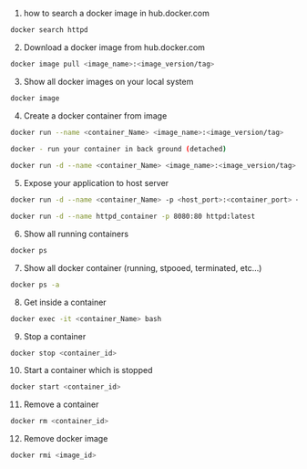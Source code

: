 
1. how to search a docker image in hub.docker.com
```sh
docker search httpd
```
2. Download a docker image from hub.docker.com
```sh
docker image pull <image_name>:<image_version/tag>
```

3. Show all docker images on your local system
```sh
docker image
```

4. Create a docker container from image
```sh
docker run --name <container_Name> <image_name>:<image_version/tag>

docker - run your container in back ground (detached)
 
docker run -d --name <container_Name> <image_name>:<image_version/tag>
```
5. Expose your application to host server
```sh
docker run -d --name <container_Name> -p <host_port>:<container_port> <image_name>:<Image_version/tag>

docker run -d --name httpd_container -p 8080:80 httpd:latest
```

6. Show all running containers
```sh
docker ps
```

7. Show all docker container (running, stpooed, terminated, etc...)
```sh
docker ps -a
```

8. Get inside a container

```sh
docker exec -it <container_Name> bash
```

9. Stop a container 
```sh
docker stop <container_id>
```

10. Start a container which is stopped 

```sh
docker start <container_id>
```
11. Remove a container

```sh
docker rm <container_id>
```

12. Remove docker image
```sh
docker rmi <image_id>
```